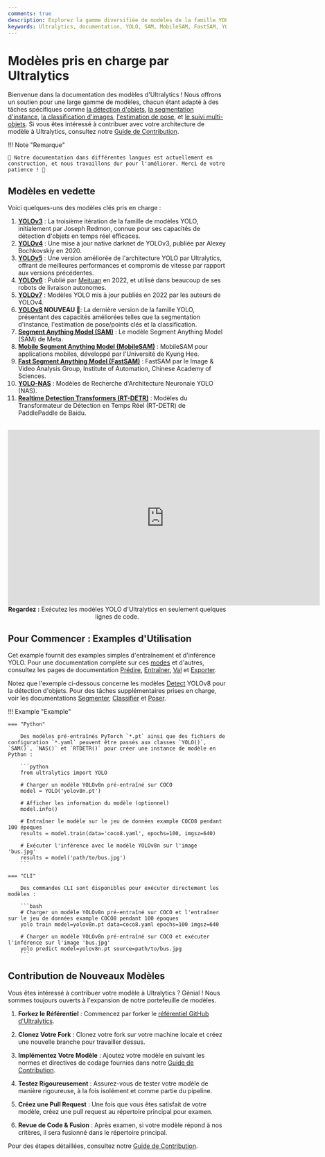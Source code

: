 ```yaml
---
comments: true
description: Explorez la gamme diversifiée de modèles de la famille YOLO, SAM, MobileSAM, FastSAM, YOLO-NAS et RT-DETR pris en charge par Ultralytics. Commencez avec des examples pour l'utilisation CLI et Python.
keywords: Ultralytics, documentation, YOLO, SAM, MobileSAM, FastSAM, YOLO-NAS, RT-DETR, modèles, architectures, Python, CLI
---
```


# Modèles pris en charge par Ultralytics

Bienvenue dans la documentation des modèles d'Ultralytics ! Nous offrons un soutien pour une large gamme de modèles, chacun étant adapté à des tâches spécifiques comme [la détection d'objets](../tasks/detect.md), [la segmentation d'instance](../tasks/segment.md), [la classification d'images](../tasks/classify.md), [l'estimation de pose](../tasks/pose.md), et [le suivi multi-objets](../modes/track.md). Si vous êtes intéressé à contribuer avec votre architecture de modèle à Ultralytics, consultez notre [Guide de Contribution](../../help/contributing.md).

!!! Note "Remarque"

    🚧 Notre documentation dans différentes langues est actuellement en construction, et nous travaillons dur pour l'améliorer. Merci de votre patience ! 🙏

## Modèles en vedette

Voici quelques-uns des modèles clés pris en charge :

1. **[YOLOv3](yolov3.md)** : La troisième itération de la famille de modèles YOLO, initialement par Joseph Redmon, connue pour ses capacités de détection d'objets en temps réel efficaces.
2. **[YOLOv4](yolov4.md)** : Une mise à jour native darknet de YOLOv3, publiée par Alexey Bochkovskiy en 2020.
3. **[YOLOv5](yolov5.md)** : Une version améliorée de l'architecture YOLO par Ultralytics, offrant de meilleures performances et compromis de vitesse par rapport aux versions précédentes.
4. **[YOLOv6](yolov6.md)** : Publié par [Meituan](https://about.meituan.com/) en 2022, et utilisé dans beaucoup de ses robots de livraison autonomes.
5. **[YOLOv7](yolov7.md)** : Modèles YOLO mis à jour publiés en 2022 par les auteurs de YOLOv4.
6. **[YOLOv8](yolov8.md) NOUVEAU 🚀**: La dernière version de la famille YOLO, présentant des capacités améliorées telles que la segmentation d'instance, l'estimation de pose/points clés et la classification.
7. **[Segment Anything Model (SAM)](sam.md)** : Le modèle Segment Anything Model (SAM) de Meta.
8. **[Mobile Segment Anything Model (MobileSAM)](mobile-sam.md)** : MobileSAM pour applications mobiles, développé par l'Université de Kyung Hee.
9. **[Fast Segment Anything Model (FastSAM)](fast-sam.md)** : FastSAM par le Image & Video Analysis Group, Institute of Automation, Chinese Academy of Sciences.
10. **[YOLO-NAS](yolo-nas.md)** : Modèles de Recherche d'Architecture Neuronale YOLO (NAS).
11. **[Realtime Detection Transformers (RT-DETR)](rtdetr.md)** : Modèles du Transformateur de Détection en Temps Réel (RT-DETR) de PaddlePaddle de Baidu.

<p align="center">
  <br>
  <iframe width="720" height="405" src="https://www.youtube.com/embed/MWq1UxqTClU?si=nHAW-lYDzrz68jR0"
    title="Lecteur vidéo YouTube" frameborder="0"
    allow="accelerometer; autoplay; clipboard-write; encrypted-media; gyroscope; picture-in-picture; web-share"
    allowfullscreen>
  </iframe>
  <br>
  <strong>Regardez :</strong> Exécutez les modèles YOLO d'Ultralytics en seulement quelques lignes de code.
</p>

## Pour Commencer : Examples d'Utilisation

Cet example fournit des examples simples d'entraînement et d'inférence YOLO. Pour une documentation complète sur ces [modes](../modes/index.md) et d'autres, consultez les pages de documentation [Prédire](../modes/predict.md), [Entraîner](../modes/train.md), [Val](../modes/val.md) et [Exporter](../modes/export.md).

Notez que l'exemple ci-dessous concerne les modèles [Detect](../tasks/detect.md) YOLOv8 pour la détection d'objets. Pour des tâches supplémentaires prises en charge, voir les documentations [Segmenter](../tasks/segment.md), [Classifier](../tasks/classify.md) et [Poser](../tasks/pose.md).

!!! Example "Example"

    === "Python"

        Des modèles pré-entraînés PyTorch `*.pt` ainsi que des fichiers de configuration `*.yaml` peuvent être passés aux classes `YOLO()`, `SAM()`, `NAS()` et `RTDETR()` pour créer une instance de modèle en Python :

        ```python
        from ultralytics import YOLO

        # Charger un modèle YOLOv8n pré-entraîné sur COCO
        model = YOLO('yolov8n.pt')

        # Afficher les information du modèle (optionnel)
        model.info()

        # Entraîner le modèle sur le jeu de données example COCO8 pendant 100 époques
        results = model.train(data='coco8.yaml', epochs=100, imgsz=640)

        # Exécuter l'inférence avec le modèle YOLOv8n sur l'image 'bus.jpg'
        results = model('path/to/bus.jpg')
        ```

    === "CLI"

        Des commandes CLI sont disponibles pour exécuter directement les modèles :

        ```bash
        # Charger un modèle YOLOv8n pré-entraîné sur COCO et l'entraîner sur le jeu de données example COCO8 pendant 100 époques
        yolo train model=yolov8n.pt data=coco8.yaml epochs=100 imgsz=640

        # Charger un modèle YOLOv8n pré-entraîné sur COCO et exécuter l'inférence sur l'image 'bus.jpg'
        yolo predict model=yolov8n.pt source=path/to/bus.jpg
        ```

## Contribution de Nouveaux Modèles

Vous êtes intéressé à contribuer votre modèle à Ultralytics ? Génial ! Nous sommes toujours ouverts à l'expansion de notre portefeuille de modèles.

1. **Forkez le Référentiel** : Commencez par forker le [référentiel GitHub d'Ultralytics](https://github.com/ultralytics/ultralytics).

2. **Clonez Votre Fork** : Clonez votre fork sur votre machine locale et créez une nouvelle branche pour travailler dessus.

3. **Implémentez Votre Modèle** : Ajoutez votre modèle en suivant les normes et directives de codage fournies dans notre [Guide de Contribution](../../help/contributing.md).

4. **Testez Rigoureusement** : Assurez-vous de tester votre modèle de manière rigoureuse, à la fois isolément et comme partie du pipeline.

5. **Créez une Pull Request** : Une fois que vous êtes satisfait de votre modèle, créez une pull request au répertoire principal pour examen.

6. **Revue de Code & Fusion** : Après examen, si votre modèle répond à nos critères, il sera fusionné dans le répertoire principal.

Pour des étapes détaillées, consultez notre [Guide de Contribution](../../help/contributing.md).
